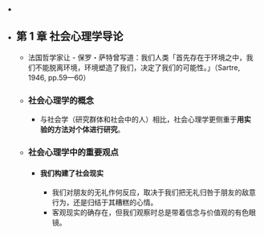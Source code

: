 -
- ## 第 1 章 社会心理学导论
	- 法国哲学家让 - 保罗・萨特曾写道：我们人类「首先存在于环境之中，我们不能脱离环境，环境塑造了我们，决定了我们的可能性。」（Sartre, 1946, pp.59—60）
	- ### 社会心理学的概念
		- 与社会学（研究群体和社会中的人）相比，社会心理学更侧重于**用实验的方法对个体进行研究**。
	- ### 社会心理学中的重要观点
		- #### 我们构建了社会现实
			- 我们对朋友的无礼作何反应，取决于我们把无礼归咎于朋友的敌意行为，还是归结于其糟糕的心情。
			- 客观现实的确存在，但我们观察时总是带着信念与价值观的有色眼镜。